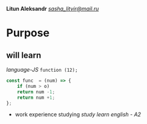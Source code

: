 **Litun Aleksandr**
*sasha_litvir@mail.ru*
# Purpose
## will learn
*language-JS*
`function (12);`
```javascript
const func  = (num) => {
    if (num > o)
    return num -1;
    return num +1;
};
```
* work experience studying
_study_
_learn_
_english - A2_